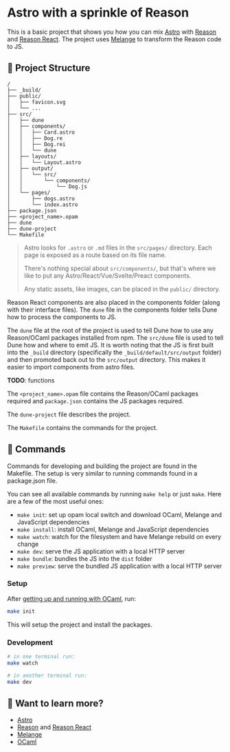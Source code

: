 # Astro with a sprinkle of Reason

This is a basic project that shows you how you can mix [Astro](https://docs.astro.build) with [Reason](https://reasonml.github.io/en) and [Reason React](https://reasonml.github.io/reason-react/en). The project uses [Melange](https://melange.re/v1.0.0/) to transform the Reason code to JS.

## 🚀 Project Structure

```
/
├── _build/
├── public/
│   ├── favicon.svg
│   └── ...
├── src/
│   ├── dune
│   ├── components/
│   │   ├── Card.astro
│   │   ├── Dog.re
│   │   ├── Dog.rei
│   │   └── dune
│   ├── layouts/
│   │   └── Layout.astro
│   ├── output/
│   │   └── src/
│   │       └── components/
│   │           └── Dog.js
│   └── pages/
│       ├── dogs.astro
│       └── index.astro
├── package.json
├── <project_name>.opam
├── dune
├── dune-project
└── Makefile
```

> Astro looks for `.astro` or `.md` files in the `src/pages/` directory. Each page is exposed as a route based on its file name.
>
> There's nothing special about `src/components/`, but that's where we like to put any Astro/React/Vue/Svelte/Preact components.
>
> Any static assets, like images, can be placed in the `public/` directory.

Reason React components are also placed in the components folder (along with their interface files). The `dune` file in the components folder tells Dune how to process the components to JS.

The `dune` file at the root of the project is used to tell Dune how to use any Reason/OCaml packages installed from npm. The `src/dune` file is used to tell Dune how and where to emit JS. It is worth noting that the JS is first built into the `_build` directory (specifically the `_build/default/src/output` folder) and then promoted back out to the `src/output` directory. This makes it easier to import components from astro files.

**TODO**: functions

The `<project_name>.opam` file contains the Reason/OCaml packages required and `package.json` contains the JS packages required.

The `dune-project` file describes the project.

The `Makefile` contains the commands for the project.

## 🧞 Commands

Commands for developing and building the project are found in the Makefile. The setup is very similar to running commands found in a package.json file.

You can see all available commands by running `make help` or just `make`. Here
are a few of the most useful ones:

- `make init`: set up opam local switch and download OCaml, Melange and
  JavaScript dependencies
- `make install`: install OCaml, Melange and JavaScript dependencies
- `make watch`: watch for the filesystem and have Melange rebuild on every
  change
- `make dev`: serve the JS application with a local HTTP server
- `make bundle`: bundles the JS into the `dist` folder
- `make preview`: serve the bundled JS application with a local HTTP server

### Setup

After [getting up and running with OCaml](https://ocaml.org/docs/up-and-running), run:

```sh
make init
```

This will setup the project and install the packages.

### Development

```sh
# in one terminal run:
make watch

# in another terminal run:
make dev
```

## 👀 Want to learn more?

- [Astro](https://docs.astro.build)
- [Reason](https://reasonml.github.io/en) and [Reason React](https://reasonml.github.io/reason-react/en)
- [Melange](https://melange.re/v1.0.0/)
- [OCaml](https://ocaml.org)
